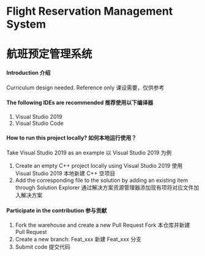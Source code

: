 # Flight Reservation Management System
# 航班预定管理系统

#### Introduction 介绍

Curriculum design needed. Reference only 课设需要，仅供参考

#### The following IDEs are recommended 推荐使用以下编译器

1.  Visual Studio 2019
2.  Visual Studio Code

#### How to run this project locally? 如何本地运行使用？

Take Visual Studio 2019 as an example 以 Visual Studio 2019 为例

1. Create an empty C++ project locally using Visual Studio 2019 使用  Visual Studio 2019 本地新建 C++ 空项目
2. Add the corresponding file to the solution by adding an existing item through Solution Explorer 通过解决方案资源管理器添加现有项将对应文件加入解决方案

#### Participate in the contribution 参与贡献

1.  Fork the warehouse and create a new Pull Request Fork 本仓库并新建 Pull Request
2.  Create a new branch: Feat_xxx 新建 Feat_xxx 分支
3.  Submit code 提交代码